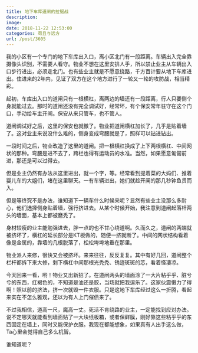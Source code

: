```yaml
---
title: 地下车库道闸的拉锯战
description: 
image: 
date: 2018-11-22 12:53:00
categories: 苟且与远方
url: /post/3605
---
```


我的小区有一个专门的地下车库出入口，离小区北门有一段距离。车辆出入完全靠摄像头识别，不需要人看守。物业不想在这里安排人手，所以禁止业主从车辆出入口步行进出，必须走北门。也有些业主就是不愿意绕路，千方百计要从地下车库进出。住进来的2年内，见证了双方在这个地方进行了一轮又一轮的攻防战，相当精彩。

起初，车库出入口的道闸只有一根横杠，离两边的墙还有一段距离，行人只要侧个身就能过去。那时的道闸还没有完全调试好，经常坏，有个保安常年驻守在这个门口，手动给车主开闸。保安从来只管车，也不管人。

道闸调试好之后，这里的保安也就撤了。物业把道闸横杠加长了，几乎是贴着墙了。这对业主来说没什么难的，侧身变成弯腰就是了，照样可以钻进钻出。

一段时间之后，物业改造了这里的道闸。把一根横杠换成了上下两根横杠、中间网状的那种。弯腰是进不去了，跨栏也得有运动员的水准。当然，如果愿意匍匐前进，那还是可以过得去。

但是业主仍然有办法从这里进出，就一个字，等。经常看到提着菜的大妈们、推着婴儿车的大姐们，堵在这里聊天。一有车辆进出，她们就趁开闸的那几秒钟鱼贯而入。

但是等终究不是办法，谁知道下一辆车什么时候来呢？显然有些业主没那么多耐心，他们选择侧身贴着墙，强行挤进去。从某个时候开始，我注意到道闸起落杆两头的墙面，基本上都被磨秃了。

身材较瘦的业主能勉强进去，胖一点的也不甘心绕道啊。久而久之，道闸的两端就被挤坏了，横杠的延长部分是KT板做的，随便一挤就断了。中间的网状结构看着像是金属的，靠墙的几根脱落了，松松垮垮地垂在那里。

物业派人来修，很快又会被挤坏。来来往往，反反复复。其中有好几回，道闸整个栏杆都拆下来大修，剩下横杠中间那根光秃秃、锈迹斑斑的芯，看着怪凄凉。

今天回来一看，哟！物业又出新招了。在道闸两头的墙面涂了一大片粘乎乎、脏兮兮的东西，红褐色的，不知道是油还是胶，当场就把我逗乐了。这家伙震慑力了得啊！照以前的挤法，挤一次就毁一件衣服。只是这地下车库经过这么一折腾，看起来实在不怎么雅观，还以为有人上门催债来了。

不过我相信，道高一尺，魔高一丈。死活不肯绕路的业主，一定能找到应对办法。说不定哪天就能看到墙面贴了一大块纸板箱，或者保鲜膜，刚好靠这些粘乎乎的东西固定在墙上，同时又能保护衣服。我现在都能想象，如果真有人出手这么做，Ta心里会觉得自己多么机智。

谁知道呢？
